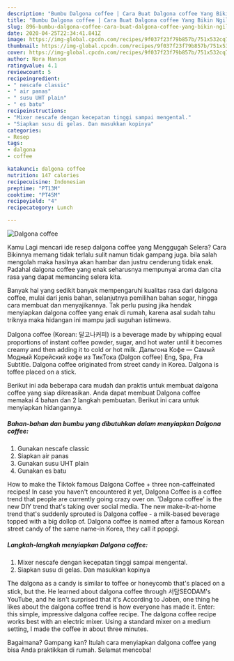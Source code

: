 ```yaml
---
description: "Bumbu Dalgona coffee | Cara Buat Dalgona coffee Yang Bikin Ngiler"
title: "Bumbu Dalgona coffee | Cara Buat Dalgona coffee Yang Bikin Ngiler"
slug: 896-bumbu-dalgona-coffee-cara-buat-dalgona-coffee-yang-bikin-ngiler
date: 2020-04-25T22:34:41.841Z
image: https://img-global.cpcdn.com/recipes/9f037f23f79b857b/751x532cq70/dalgona-coffee-foto-resep-utama.jpg
thumbnail: https://img-global.cpcdn.com/recipes/9f037f23f79b857b/751x532cq70/dalgona-coffee-foto-resep-utama.jpg
cover: https://img-global.cpcdn.com/recipes/9f037f23f79b857b/751x532cq70/dalgona-coffee-foto-resep-utama.jpg
author: Nora Hanson
ratingvalue: 4.1
reviewcount: 5
recipeingredient:
- " nescafe classic"
- " air panas"
- " susu UHT plain"
- " es batu"
recipeinstructions:
- "Mixer nescafe dengan kecepatan tinggi sampai mengental."
- "Siapkan susu di gelas. Dan masukkan kopinya"
categories:
- Resep
tags:
- dalgona
- coffee

katakunci: dalgona coffee 
nutrition: 147 calories
recipecuisine: Indonesian
preptime: "PT13M"
cooktime: "PT45M"
recipeyield: "4"
recipecategory: Lunch

---
```



![Dalgona coffee](https://img-global.cpcdn.com/recipes/9f037f23f79b857b/751x532cq70/dalgona-coffee-foto-resep-utama.jpg)

Kamu Lagi mencari ide resep dalgona coffee yang Menggugah Selera? Cara Bikinnya memang tidak terlalu sulit namun tidak gampang juga. bila salah mengolah maka hasilnya akan hambar dan justru cenderung tidak enak. Padahal dalgona coffee yang enak seharusnya mempunyai aroma dan cita rasa yang dapat memancing selera kita.

Banyak hal yang sedikit banyak mempengaruhi kualitas rasa dari dalgona coffee, mulai dari jenis bahan, selanjutnya pemilihan bahan segar, hingga cara membuat dan menyajikannya. Tak perlu pusing jika hendak menyiapkan dalgona coffee yang enak di rumah, karena asal sudah tahu triknya maka hidangan ini mampu jadi suguhan istimewa.

Dalgona coffee (Korean: 달고나커피) is a beverage made by whipping equal proportions of instant coffee powder, sugar, and hot water until it becomes creamy and then adding it to cold or hot milk. Дальгона Кофе — Самый Модный Корейский кофе из ТикТока (Dalgon coffee) Eng, Spa, Fra Subtitle. Dalgona coffee originated from street candy in Korea. Dalgona is toffee placed on a stick.


Berikut ini ada beberapa cara mudah dan praktis untuk membuat dalgona coffee yang siap dikreasikan. Anda dapat membuat Dalgona coffee memakai 4 bahan dan 2 langkah pembuatan. Berikut ini cara untuk menyiapkan hidangannya.

<!--inarticleads1-->

##### Bahan-bahan dan bumbu yang dibutuhkan dalam menyiapkan Dalgona coffee:

1. Gunakan  nescafe classic
1. Siapkan  air panas
1. Gunakan  susu UHT plain
1. Gunakan  es batu


How to make the Tiktok famous Dalgona Coffee + three non-caffeinated recipes! In case you haven&#39;t encountered it yet, Dalgona Coffee is a coffee trend that people are currently going crazy over on. &#39;Dalgona coffee&#39; is the new DIY trend that&#39;s taking over social media. The new make-it-at-home trend that&#39;s suddenly sprouted is Dalgona coffee - a milk-based beverage topped with a big dollop of. Dalgona coffee is named after a famous Korean street candy of the same name-in Korea, they call it ppopgi. 

<!--inarticleads2-->

##### Langkah-langkah menyiapkan Dalgona coffee:

1. Mixer nescafe dengan kecepatan tinggi sampai mengental.
1. Siapkan susu di gelas. Dan masukkan kopinya


The dalgona as a candy is similar to toffee or honeycomb that&#39;s placed on a stick, but the. He learned about dalgona coffee through 서담SEODAM&#39;s YouTube, and he isn&#39;t surprised that it&#39;s According to Joben, one thing he likes about the dalgona coffee trend is how everyone has made it. Enter: this simple, impressive dalgona coffee recipe. The dalgona coffee recipe works best with an electric mixer. Using a standard mixer on a medium setting, I made the coffee in about three minutes. 

Bagaimana? Gampang kan? Itulah cara menyiapkan dalgona coffee yang bisa Anda praktikkan di rumah. Selamat mencoba!
